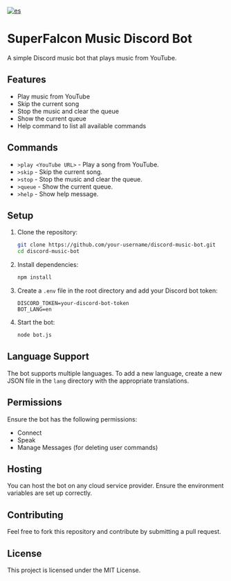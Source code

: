 [![es](https://img.shields.io/badge/lang-es-blue.svg)](https://github.com/cramer28/MusicaFalconBot/blob/master/README.es.md)

# SuperFalcon Music Discord Bot

A simple Discord music bot that plays music from YouTube.

## Features
- Play music from YouTube
- Skip the current song
- Stop the music and clear the queue
- Show the current queue
- Help command to list all available commands

## Commands
- `>play <YouTube URL>` - Play a song from YouTube.
- `>skip` - Skip the current song.
- `>stop` - Stop the music and clear the queue.
- `>queue` - Show the current queue.
- `>help` - Show help message.

## Setup

1. Clone the repository:
    ```sh
    git clone https://github.com/your-username/discord-music-bot.git
    cd discord-music-bot
    ```

2. Install dependencies:
    ```sh
    npm install
    ```

3. Create a `.env` file in the root directory and add your Discord bot token:
    ```env
    DISCORD_TOKEN=your-discord-bot-token
    BOT_LANG=en
    ```

4. Start the bot:
    ```sh
    node bot.js
    ```

## Language Support

The bot supports multiple languages. To add a new language, create a new JSON file in the `lang` directory with the appropriate translations.

## Permissions

Ensure the bot has the following permissions:
- Connect
- Speak
- Manage Messages (for deleting user commands)

## Hosting

You can host the bot on any cloud service provider. Ensure the environment variables are set up correctly.

## Contributing

Feel free to fork this repository and contribute by submitting a pull request.

## License

This project is licensed under the MIT License.
